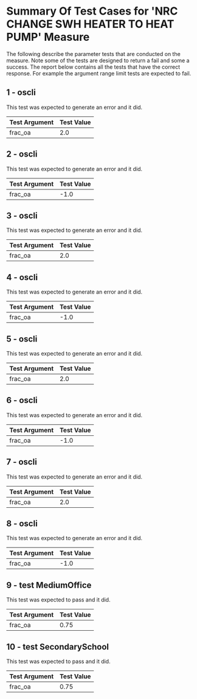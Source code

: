 # Summary Of Test Cases for 'NRC CHANGE SWH HEATER TO HEAT PUMP' Measure
 
The following describe the parameter tests that are conducted on the measure. Note some of the 
tests are designed to return a fail and some a success. The report below contains all the tests that 
have the correct response. For example the argument range limit tests are expected to fail. 
 
## 1 - oscli
 
This test was expected to generate an error and it did.
 
| Test Argument | Test Value |
| ------------- | ---------- |
| frac_oa |2.0 |
 
## 2 - oscli
 
This test was expected to generate an error and it did.
 
| Test Argument | Test Value |
| ------------- | ---------- |
| frac_oa |-1.0 |
 
## 3 - oscli
 
This test was expected to generate an error and it did.
 
| Test Argument | Test Value |
| ------------- | ---------- |
| frac_oa |2.0 |
 
## 4 - oscli
 
This test was expected to generate an error and it did.
 
| Test Argument | Test Value |
| ------------- | ---------- |
| frac_oa |-1.0 |
 
## 5 - oscli
 
This test was expected to generate an error and it did.
 
| Test Argument | Test Value |
| ------------- | ---------- |
| frac_oa |2.0 |
 
## 6 - oscli
 
This test was expected to generate an error and it did.
 
| Test Argument | Test Value |
| ------------- | ---------- |
| frac_oa |-1.0 |
 
## 7 - oscli
 
This test was expected to generate an error and it did.
 
| Test Argument | Test Value |
| ------------- | ---------- |
| frac_oa |2.0 |
 
## 8 - oscli
 
This test was expected to generate an error and it did.
 
| Test Argument | Test Value |
| ------------- | ---------- |
| frac_oa |-1.0 |
 
## 9 - test MediumOffice
 
This test was expected to pass and it did.
 
| Test Argument | Test Value |
| ------------- | ---------- |
| frac_oa |0.75 |
 
## 10 - test SecondarySchool
 
This test was expected to pass and it did.
 
| Test Argument | Test Value |
| ------------- | ---------- |
| frac_oa |0.75 |
 
